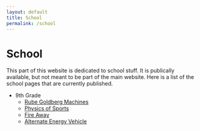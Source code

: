 ```yaml
---
layout: default
title: School
permalink: /school
---
```

# School
This part of this website is dedicated to school stuff.  It is publically available, but not meant to be part of the main website.  Here is a list of the school pages that are currently published.
- 9th Grade
    - [Rube Goldberg Machines](/school/9/rubegoldberg)
    - [Physics of Sports](/school/9/physicsofsports)
    - [Fire Away](/school/9/fireaway)
    - [Alternate Energy Vehicle](/school/9/alternate-energy-car)
